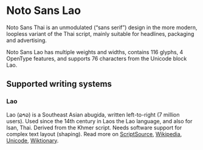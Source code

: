 
# Noto Sans Lao

Noto Sans Thai is an unmodulated (“sans serif”) design in the more modern, loopless variant of the Thai script, mainly suitable for headlines, packaging and advertising. 

Noto Sans Lao has multiple weights and widths, contains 116 glyphs, 4 OpenType features, and supports 76 characters from the Unicode block Lao.


## Supported writing systems


### Lao

Lao (ລາວ) is a Southeast Asian abugida, written left-to-right (7 million users). Used since the 14th century in Laos the Lao language, and also for Isan, Thai. Derived from the Khmer script. Needs software support for complex text layout (shaping). Read more on [ScriptSource](https://scriptsource.org/scr/Laoo), [Wikipedia](https://en.wikipedia.org/wiki/ISO_15924:Laoo), [Unicode](https://www.unicode.org/versions/Unicode13.0.0/ch16.pdf#G10988), [Wiktionary](https://en.wiktionary.org/wiki/Category:Lao_script).

